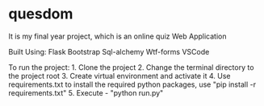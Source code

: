 # quesdom
It is my final year project, which is an online quiz Web Application

Built Using:
    Flask
    Bootstrap
    Sql-alchemy
    Wtf-forms
    VSCode

To run the project:
    1. Clone the project
    2. Change the terminal directory to the project root
    3. Create virtual environment and activate it
    4. Use requirements.txt to install the required python packages, use "pip install -r requirements.txt"
    5. Execute - "python run.py"
